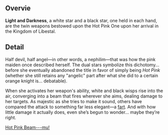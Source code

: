 <!-- title: Light and Darkness -->
<!-- quote: It's not a fart! -->
<!-- chapter: 0 -->
<!-- images: (HPO's first time wielding Light and Darkness), (Light and Darkness viewed from the inventory), (Light and Darkness's ability activated) -->
<!-- model: true -->

## Overvie

**Light and Darkness**, a white star and a black star, one held in each hand, are the twin weapons bestowed upon the Hot Pink One upon her arrival in the Kingdom of Libestal.

## Detail

Half devil, half angel—in other words, a nephilim—that was how the pink maiden once described herself. The dual stars symbolize this dichotomy... before she eventually abandoned the title in favor of simply being _Hot Pink_ (whether she still retains any "angelic" part after what she did to a certain orange knight is... debatable).

When she activates her weapon's ability, white and black wisps rise into the air, converging into a beam that fires wherever she aims, dealing damage to her targets. As majestic as she tries to make it sound, others have compared the attack to something far less elegant—a [fart](https://www.youtube.com/live/f8W426vzTb8?si=foqRHkhJucvdRk3z&t=4046). And with how little damage it actually does, even she’s begun to wonder... maybe they’re right.

[Hot Pink Beam---mu!](#embed:https://www.youtube.com/live/Rk7nZ91vme4?si=gB2Tvf3h41hZE0K1&t=4782)
